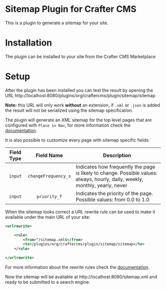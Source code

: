 # Sitemap Plugin for Crafter CMS

This is a plugin to generate a sitemap for your site.

# Installation

The plugin can be installed to your site from the Crafter CMS Marketplace

# Setup

After the plugin has been installed you can test the result by opening the URL
http://localhost:8080/plugins/org/craftercms/plugin/sitemap/sitemap

**Note:** this URL will only work **without** an extension, if `.xml` or `.json` is added the result will not be
serialized using the sitemap specification.

The plugin will generate an XML sitemap for the top level pages that are configured with `Place in Nav`, for more
information check the [documentation](https://docs.craftercms.org/en/4.0/developers/form-controls/form-page-order.html).

It is also possible to customize every page with sitemap specific fields:

|Field Type|Field Name|Description|
|:-:|:-:|-|
|`input`|`changeFrequency_s`|Indicates how frequently the page is likely to change. Possible values: always, hourly, daily, weekly, monthly, yearly, never|
|`input`|`priority_f`|Indicates the priority of the page. Possible values: from 0.0 to 1.0|

When the sitemap looks correct a URL rewrite rule can be used to make it available under the main URL of your site:

```xml
<urlrewrite>

    <rule>
        <from>^/sitemap.xml$</from>
        <to>/plugins/org/craftercms/plugin/sitemap/sitemap</to>
    </rule>

</urlrewrite>
```

For more information about the rewrite rules check the [documentation](https://docs.craftercms.org/en/4.0/site-administrators/engine/configure-url-rewrite.html).

Now the sitemap will be available at http://localhost:8080/sitemap.xml and ready to be submitted to a search engine.
